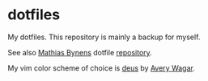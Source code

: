 # dotfiles
My dotfiles. This repository is mainly a backup for myself. 

See also [Mathias Bynens](https://mathiasbynens.be) dotfile [repository](https://github.com/mathiasbynens/dotfiles).

My vim color scheme of choice is [deus](https://github.com/ajmwagar/vim-deus) by [Avery Wagar](https://github.com/ajmwagar).
